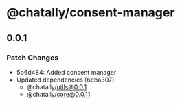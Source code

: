 # @chatally/consent-manager

## 0.0.1

### Patch Changes

- 5b6d484: Added consent manager
- Updated dependencies [6eba307]
  - @chatally/utils@0.0.1
  - @chatally/core@0.0.11
